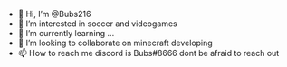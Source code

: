 - 👋 Hi, I’m @Bubs216
- 👀 I’m interested in soccer and videogames
- 🌱 I’m currently learning ...
- 💞️ I’m looking to collaborate on minecraft developing
- 📫 How to reach me discord is Bubs#8666 dont be afraid to reach out

<!---
Bubs216/Bubs216 is a ✨ special ✨ repository because its `README.md` (this file) appears on your GitHub profile.
You can click the Preview link to take a look at your changes.
--->
